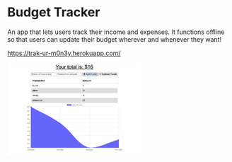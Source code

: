 # Budget Tracker
An app that lets users track their income and expenses. It functions offline so that users can update their budget wherever and whenever they want!

<https://trak-ur-m0n3y.herokuapp.com/>

<img src='public/assets/Screenshot.png' width='60%'>
